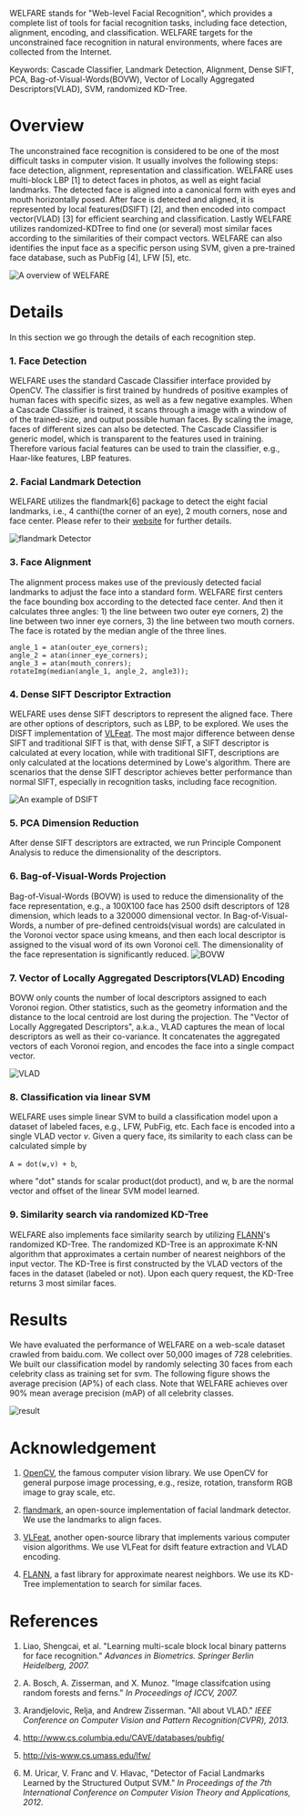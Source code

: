 WELFARE stands for "Web-level Facial Recognition", which provides a complete list of tools for facial recognition tasks, including face detection, alignment, encoding, and classification. WELFARE targets for the unconstrained face recognition in natural environments, where faces are collected from the Internet.

Keywords: Cascade Classifier, Landmark Detection, Alignment, Dense SIFT, PCA, Bag-of-Visual-Words(BOVW), Vector of Locally Aggregated Descriptors(VLAD), SVM, randomized KD-Tree.

# Overview

The unconstrained face recognition is considered to be one of the most difficult tasks in computer vision. It usually involves the following steps: face detection, alignment, representation and classification. WELFARE uses multi-block LBP [1] to detect faces in photos, as well as eight facial landmarks. The detected face is aligned into a canonical form with eyes and mouth horizontally posed. After face is detected and aligned, it is represented by local features(DSIFT) [2], and then encoded into compact vector(VLAD) [3] for efficient searching and classification. Lastly WELFARE utilizes randomized-KDTree to find one (or several) most similar faces according to the similarities of their compact vectors. WELFARE can also identifies the input face as a specific person using SVM, given a pre-trained face database, such as PubFig [4], LFW [5], etc.

![A overview of WELFARE](../images/overview.png)

# Details

In this section we go through the details of each recognition step.

### 1. Face Detection

WELFARE uses the standard Cascade Classifier interface provided by OpenCV. The classifier is first trained by hundreds of positive examples of human faces with specific sizes, as well as a few negative examples. When a Cascade Classifier is trained, it scans through a image with a window of of the trained-size, and output possible human faces. By scaling the image, faces of different sizes can also be detected. The Cascade Classifier is generic model, which is transparent to the features used in training. Therefore various facial features can be used to train the classifier, e.g., Haar-like features, LBP features.

### 2. Facial Landmark Detection

WELFARE utilizes the flandmark[6] package to detect the eight facial landmarks, i.e., 4 canthi(the corner of an eye), 2 mouth corners, nose and face center. Please refer to their [website](http://cmp.felk.cvut.cz/~uricamic/flandmark/) for further details. 

![flandmark Detector](../images/01.png)

### 3. Face Alignment

The alignment process makes use of the previously detected facial landmarks to adjust the face into a standard form. WELFARE first centers the face bounding box according to the detected face center. And then it calculates three angles: 1) the line between two outer eye corners, 2) the line between two inner eye corners, 3) the line between two mouth corners. The face is rotated by the median angle of the three lines.

```
angle_1 = atan(outer_eye_corners);
angle_2 = atan(inner_eye_corners);
angle_3 = atan(mouth_conrers);
rotateImg(median(angle_1, angle_2, angle3));
```

### 4. Dense SIFT Descriptor Extraction

WELFARE uses dense SIFT descriptors to represent the aligned face. There are other options of descriptors, such as LBP, to be explored. We uses the DISFT implementation of [VLFeat](http://www.vlfeat.org/).
The most major difference between dense SIFT and traditional SIFT is that, with dense SIFT, a SIFT descriptor is calculated at every location, while with traditional SIFT, descriptions are only calculated at the locations determined by Lowe's algorithm.
There are scenarios that the dense SIFT descriptor achieves better performance than normal SIFT, especially in recognition tasks, including face recognition.

![An example of DSIFT](../images/dsift-geom.png)

### 5. PCA Dimension Reduction

After dense SIFT descriptors are extracted, we run Principle Component Analysis to reduce the dimensionality of the descriptors.

### 6. Bag-of-Visual-Words Projection

Bag-of-Visual-Words (BOVW) is used to reduce the dimensionality of the face representation, e.g., a 100X100 face has 2500 dsift descriptors of 128 dimension, which leads to a 320000 dimensional vector. In Bag-of-Visual-Words, a number of pre-defined centroids(visual words) are calculated in the Voronoi vector space using kmeans, and then each local descriptor is assigned to the visual word of its own Voronoi cell. The dimensionality of the face representation is significantly reduced.
![BOVW](../images/bovw.jpg)


### 7. Vector of Locally Aggregated Descriptors(VLAD) Encoding

BOVW only counts the number of local descriptors assigned to each Voronoi region. Other statistics, such as the geometry information and the distance to the local centroid are lost during the projection. The "Vector of Locally Aggregated Descriptors", a.k.a., VLAD captures the mean of local descriptors as well as their co-variance. It concatenates the aggregated vectors of each Voronoi region, and encodes the face into a single compact vector.

![VLAD](../images/vlad.jpg)

### 8. Classification via linear SVM

WELFARE uses simple linear SVM to build a classification model upon a dataset of labeled faces, e.g., LFW, PubFig, etc. Each face is encoded into a single VLAD vector _v_. Given a query face, its similarity to each class can be calculated simple by

`A = dot(w,v) + b`,
 
where "dot" stands for scalar product(dot product), and w, b are the normal vector and offset of the linear SVM model learned.

### 9. Similarity search via randomized KD-Tree

WELFARE also implements face similarity search by utilizing [FLANN](http://www.cs.ubc.ca/research/flann/)'s randomized KD-Tree. The randomized KD-Tree is an approximate K-NN algorithm that approximates a certain number of nearest neighbors of the input vector. The KD-Tree is first constructed by the VLAD vectors of the faces in the dataset (labeled or not). Upon each query request, the KD-Tree returns 3 most similar faces.

# Results

We have evaluated the performance of WELFARE on a web-scale dataset crawled from baidu.com. We collect over 50,000 images of 728 celebrities. We built our classification model by randomly selecting 30 faces from each celebrity class as training set for svm. The following figure shows the average precision (AP%) of each class. Note that WELFARE achieves over 90% mean average precision (mAP) of all celebrity classes. 

![result](../images/map.jpg)

# Acknowledgement

1. [OpenCV](http://opencv.org/), the famous computer vision library. We use OpenCV for general purpose image processing, e.g., resize, rotation, transform RGB image to gray scale, etc.

2. [flandmark](http://cmp.felk.cvut.cz/~uricamic/flandmark/), an open-source implementation of facial landmark detector. We use the landmarks to align faces.

3. [VLFeat](http://www.vlfeat.org/), another open-source library that implements various computer vision algorithms. We use VLFeat for dsift feature extraction and VLAD encoding.

4. [FLANN](http://www.cs.ubc.ca/research/flann/), a fast library for approximate nearest neighbors. We use its KD-Tree implementation to search for similar faces.

# References
1. Liao, Shengcai, et al. "Learning multi-scale block local binary patterns for face recognition." _Advances in Biometrics. Springer Berlin Heidelberg, 2007._

2. A. Bosch, A. Zisserman, and X. Munoz. "Image classifcation using random forests and ferns." _In Proceedings of ICCV, 2007._

3. Arandjelovic, Relja, and Andrew Zisserman. "All about VLAD." _IEEE Conference on Computer Vision and Pattern Recognition(CVPR), 2013._

4. http://www.cs.columbia.edu/CAVE/databases/pubfig/

5. http://vis-www.cs.umass.edu/lfw/

6. M. Uricar, V. Franc and V. Hlavac, "Detector of Facial Landmarks Learned by the Structured Output SVM." _In Proceedings of the 7th International Conference on Computer Vision Theory and Applications, 2012._
